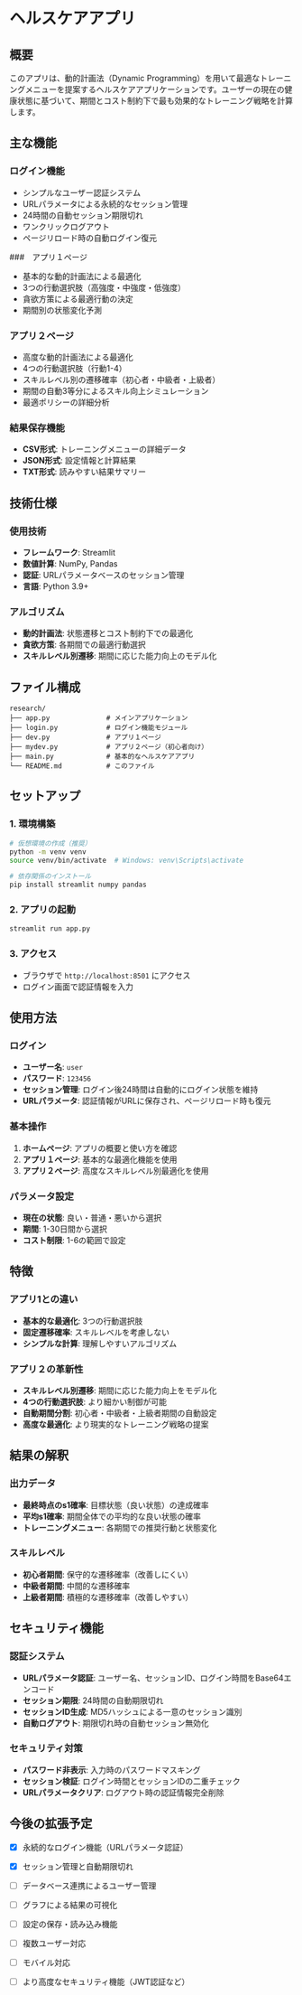 # ヘルスケアアプリ

## 概要

このアプリは、動的計画法（Dynamic Programming）を用いて最適なトレーニングメニューを提案するヘルスケアアプリケーションです。ユーザーの現在の健康状態に基づいて、期間とコスト制約下で最も効果的なトレーニング戦略を計算します。

## 主な機能

### ログイン機能
- シンプルなユーザー認証システム
- URLパラメータによる永続的なセッション管理
- 24時間の自動セッション期限切れ
- ワンクリックログアウト
- ページリロード時の自動ログイン復元

###　アプリ１ページ
- 基本的な動的計画法による最適化
- 3つの行動選択肢（高強度・中強度・低強度）
- 貪欲方策による最適行動の決定
- 期間別の状態変化予測

### アプリ２ページ
- 高度な動的計画法による最適化
- 4つの行動選択肢（行動1-4）
- スキルレベル別の遷移確率（初心者・中級者・上級者）
- 期間の自動3等分によるスキル向上シミュレーション
- 最適ポリシーの詳細分析

### 結果保存機能
- **CSV形式**: トレーニングメニューの詳細データ
- **JSON形式**: 設定情報と計算結果
- **TXT形式**: 読みやすい結果サマリー

## 技術仕様

### 使用技術
- **フレームワーク**: Streamlit
- **数値計算**: NumPy, Pandas
- **認証**: URLパラメータベースのセッション管理
- **言語**: Python 3.9+

### アルゴリズム
- **動的計画法**: 状態遷移とコスト制約下での最適化
- **貪欲方策**: 各期間での最適行動選択
- **スキルレベル別遷移**: 期間に応じた能力向上のモデル化

## ファイル構成

```
research/
├── app.py              # メインアプリケーション
├── login.py            # ログイン機能モジュール
├── dev.py              # アプリ１ページ
├── mydev.py            # アプリ２ページ（初心者向け）
├── main.py             # 基本的なヘルスケアアプリ
└── README.md           # このファイル
```

## セットアップ

### 1. 環境構築
```bash
# 仮想環境の作成（推奨）
python -m venv venv
source venv/bin/activate  # Windows: venv\Scripts\activate

# 依存関係のインストール
pip install streamlit numpy pandas
```

### 2. アプリの起動
```bash
streamlit run app.py
```

### 3. アクセス
- ブラウザで `http://localhost:8501` にアクセス
- ログイン画面で認証情報を入力

## 使用方法

### ログイン
- **ユーザー名**: `user`
- **パスワード**: `123456`
- **セッション管理**: ログイン後24時間は自動的にログイン状態を維持
- **URLパラメータ**: 認証情報がURLに保存され、ページリロード時も復元

### 基本操作
1. **ホームページ**: アプリの概要と使い方を確認
2. **アプリ１ページ**: 基本的な最適化機能を使用
3. **アプリ２ページ**: 高度なスキルレベル別最適化を使用

### パラメータ設定
- **現在の状態**: 良い・普通・悪いから選択
- **期間**: 1-30日間から選択
- **コスト制限**: 1-6の範囲で設定

## 特徴

### アプリ1との違い
- **基本的な最適化**: 3つの行動選択肢
- **固定遷移確率**: スキルレベルを考慮しない
- **シンプルな計算**: 理解しやすいアルゴリズム

### アプリ２の革新性
- **スキルレベル別遷移**: 期間に応じた能力向上をモデル化
- **4つの行動選択肢**: より細かい制御が可能
- **自動期間分割**: 初心者・中級者・上級者期間の自動設定
- **高度な最適化**: より現実的なトレーニング戦略の提案

## 結果の解釈

### 出力データ
- **最終時点のs1確率**: 目標状態（良い状態）の達成確率
- **平均s1確率**: 期間全体での平均的な良い状態の確率
- **トレーニングメニュー**: 各期間での推奨行動と状態変化

### スキルレベル
- **初心者期間**: 保守的な遷移確率（改善しにくい）
- **中級者期間**: 中間的な遷移確率
- **上級者期間**: 積極的な遷移確率（改善しやすい）

## セキュリティ機能

### 認証システム
- **URLパラメータ認証**: ユーザー名、セッションID、ログイン時間をBase64エンコード
- **セッション期限**: 24時間の自動期限切れ
- **セッションID生成**: MD5ハッシュによる一意のセッション識別
- **自動ログアウト**: 期限切れ時の自動セッション無効化

### セキュリティ対策
- **パスワード非表示**: 入力時のパスワードマスキング
- **セッション検証**: ログイン時間とセッションIDの二重チェック
- **URLパラメータクリア**: ログアウト時の認証情報完全削除

## 今後の拡張予定

- [x] 永続的なログイン機能（URLパラメータ認証）
- [x] セッション管理と自動期限切れ
- [ ] データベース連携によるユーザー管理
- [ ] グラフによる結果の可視化
- [ ] 設定の保存・読み込み機能
- [ ] 複数ユーザー対応
- [ ] モバイル対応
- [ ] より高度なセキュリティ機能（JWT認証など）


